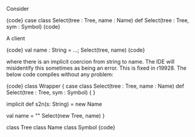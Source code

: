 Consider

{code}
  case class Select(tree : Tree, name : Name)
  def Select(tree : Tree, sym : Symbol)
{code}

A client 

{code}
  val name : String = ...;
  Select(tree, name)
{code}

where there is an implicit coercion from string to name. The IDE will misidentify this sometimes as being an error. 
This is fixed in r19928. The below code compiles without any problem:

{code}
class Wrapper {
  case class Select(tree : Tree, name : Name)
  def Select(tree : Tree, sym : Symbol) { }
  
  implicit def s2n(s: String) = new Name
  
  val name = ""
  Select(new Tree, name)
}

class Tree
class Name
class Symbol
{code}
